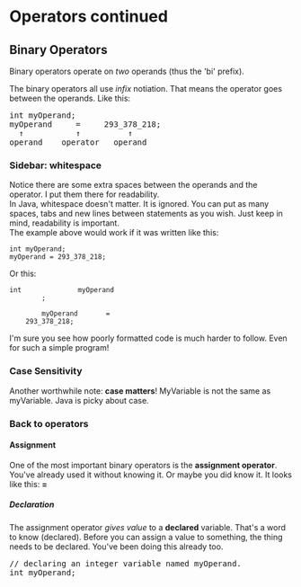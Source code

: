 # Operators continued
## Binary Operators
Binary operators operate on _two_ operands (thus the 'bi' prefix).

The binary operators all use *infix* notiation. That means the operator goes between the operands. Like this:
<pre class="file">
int myOperand;
myOperand     =     293_378_218;
  &uarr;           &uarr;          &uarr;
operand    operator   operand
</pre>

### Sidebar: whitespace
Notice there are some extra spaces between the operands and the operator. I put them there for readability.  
In Java, whitespace doesn't matter. 
It is ignored. You can put as many spaces, tabs and new lines between statements as you wish. Just keep in mind, readability is important.  
The example above would work if it was written like this:
```
int myOperand;
myOperand = 293_378_218;
```
Or this:
```
int              myOperand
        ;

        myOperand       =
    293_378_218;
```
I'm sure you see how poorly formatted code is much harder to follow. Even for such a simple program!
### Case Sensitivity
Another worthwhile note: **case matters**\! MyVariable is not the same as myVariable. Java is picky about case.

### Back to operators
#### Assignment
One of the most important binary operators is the **assignment operator**. You've already used it without knowing it. Or maybe you did know it. It looks like this: **=**

##### Declaration
The assignment operator _gives value_ to a **declared** variable. That's a word to know (declared). Before you can assign a value to something, the thing needs to be declared. You've been doing this already too.  
<pre class="file">
// declaring an integer variable named myOperand.
int myOperand;
</pre>